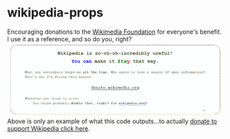 # wikipedia-props
Encouraging donations to the [Wikimedia Foundation](https://donate.wikimedia.org/) for everyone's benefit. I use it as a reference, and so do you, right?
![Example banner supporting Wikimedia donations](./output.png)
Above is only an example of what this code outputs...to actually [donate to support Wikipedia click here](https://donate.wikimedia.org/).
